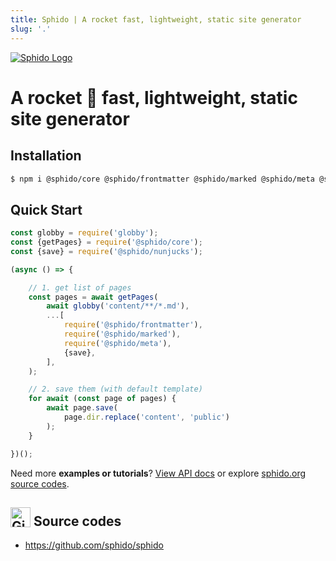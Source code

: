 ```yaml
---
title: Sphido | A rocket fast, lightweight, static site generator
slug: '.' 
---
```


[<img src="/img/sphido.svg" alt="Sphido Logo" class="img-fluid w-75 my-5 d-block mx-auto">](https://github.com/sphido/sphido)


# A rocket 🚀 fast, lightweight, static site generator

## Installation

```bash 
$ npm i @sphido/core @sphido/frontmatter @sphido/marked @sphido/meta @sphido/nunjucks
```

## Quick Start 

```javascript
const globby = require('globby');
const {getPages} = require('@sphido/core');
const {save} = require('@sphido/nunjucks');

(async () => {

	// 1. get list of pages
	const pages = await getPages(
		await globby('content/**/*.md'),
		...[
			require('@sphido/frontmatter'),
			require('@sphido/marked'),
			require('@sphido/meta'),
			{save},
		],
	);

	// 2. save them (with default template)
	for await (const page of pages) {
		await page.save(
			page.dir.replace('content', 'public')
		);
	}

})();
```

Need more **examples or tutorials**? [View API docs](/docs/api) or
 explore [sphido.org source codes](https://github.com/sphido/sphido.org).

## <img src="/img/github.svg" fill="#fff" width="32px" style="vertical-align: -.1em" alt="Github logo"> Source codes

- https://github.com/sphido/sphido
